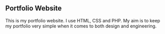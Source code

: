 ## Portfolio Website 
This is my portfolio website. I use HTML, CSS and PHP. My aim is to keep my portfolio very simple when it comes to both design and engineering.
